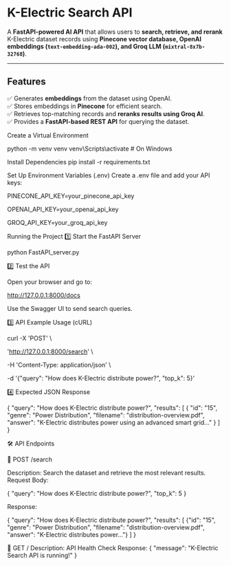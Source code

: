 # K-Electric Search API

A **FastAPI-powered AI API** that allows users to **search, retrieve, and rerank** K-Electric dataset records using **Pinecone vector database, OpenAI embeddings (`text-embedding-ada-002`), and Groq LLM (`mixtral-8x7b-32768`)**.

---

##  Features
✅ Generates **embeddings** from the dataset using OpenAI.  
✅ Stores embeddings in **Pinecone** for efficient search.  
✅ Retrieves top-matching records and **reranks results using Groq AI**.  
✅ Provides a **FastAPI-based REST API** for querying the dataset.  


Create a Virtual Environment

python -m venv venv
venv\Scripts\activate     # On Windows


Install Dependencies
pip install -r requirements.txt

Set Up Environment Variables (.env)
Create a .env file and add your API keys:

PINECONE_API_KEY=your_pinecone_api_key

OPENAI_API_KEY=your_openai_api_key

GROQ_API_KEY=your_groq_api_key

Running the Project
1️⃣ Start the FastAPI Server

python FastAPI_server.py

2️⃣ Test the API

Open your browser and go to:

http://127.0.0.1:8000/docs

Use the Swagger UI to send search queries.

3️⃣ API Example Usage (cURL)


curl -X 'POST' \

  'http://127.0.0.1:8000/search' \
  
  -H 'Content-Type: application/json' \
  
  -d '{"query": "How does K-Electric distribute power?", "top_k": 5}'
  
4️⃣ Expected JSON Response


{
    "query": "How does K-Electric distribute power?",
    "results": [
        {
            "id": "15",
            "genre": "Power Distribution",
            "filename": "distribution-overview.pdf",
            "answer": "K-Electric distributes power using an advanced smart grid..."
        }
    ]
}


🛠 API Endpoints

🔹 POST /search

Description: Search the dataset and retrieve the most relevant results.
Request Body:



{
  "query": "How does K-Electric distribute power?",
  "top_k": 5
}

Response:


{
  "query": "How does K-Electric distribute power?",
  "results": [
    {"id": "15", "genre": "Power Distribution", "filename": "distribution-overview.pdf", "answer": "K-Electric distributes power..."}
  ]
}


🔹 GET /
Description: API Health Check
Response: { "message": "K-Electric Search API is running!" }
